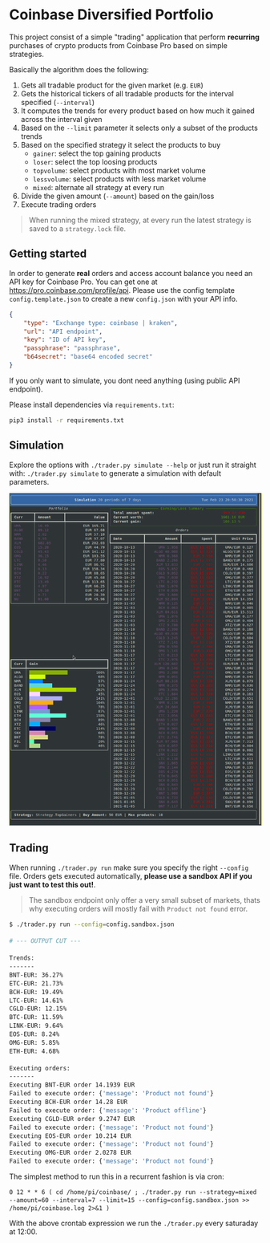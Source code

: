 # Coinbase Diversified Portfolio
This project consist of a simple "trading" application that perform **recurring** purchases of crypto products from Coinbase Pro based on simple strategies.

Basically the algorithm does the following:
1) Gets all tradable product for the given market (e.g. `EUR`)
2) Gets the historical tickers of all tradable products for the interval specified (`--interval`)
3) It computes the trends for every product based on how much it gained across the interval given
4) Based on the `--limit` parameter it selects only a subset of the products trends
5) Based on the specified strategy it select the products to buy
    * `gainer`: select the top gaining products
    * `loser`: select the top loosing products
    * `topvolume`: select products with most market volume
    * `lessvolume`: select products with less market volume
    * `mixed`: alternate all strategy at every run
6) Divide the given amount (`--amount`) based on the gain/loss
7) Execute trading orders

> When running the mixed strategy, at every run the latest strategy is saved to a `strategy.lock` file.

## Getting started

In order to generate **real** orders and access account balance you need an API key for Coinbase Pro. You can get one at https://pro.coinbase.com/profile/api. 
Please use the config template `config.template.json` to create a new `config.json` with your API info.

```json
{
    "type": "Exchange type: coinbase | kraken",
    "url": "API endpoint",
    "key": "ID of API key",
    "passphrase": "passphrase",
    "b64secret": "base64 encoded secret"
}
```

If you only want to simulate, you dont need anything (using public API endpoint).

Please install dependencies via `requirements.txt`:
```bash
pip3 install -r requirements.txt
```

## Simulation
Explore the options with `./trader.py simulate --help` or just run it straight with: `./trader.py simulate` to generate a simulation with default parameters.

![Simulation](simulation.png)

## Trading
When running `./trader.py run` make sure you specify the right `--config` file.
Orders gets executed automatically, **please use a sandbox API if you just want to test this out!**.

> The sandbox endpoint only offer a very small subset of markets, thats why executing orders will mostly fail with `Product not found` error.

```bash
$ ./trader.py run --config=config.sandbox.json

# --- OUTPUT CUT ---

Trends:
-------
BNT-EUR: 36.27%
ETC-EUR: 21.73%
BCH-EUR: 19.49%
LTC-EUR: 14.61%
CGLD-EUR: 12.15%
BTC-EUR: 11.59%
LINK-EUR: 9.64%
EOS-EUR: 8.24%
OMG-EUR: 5.85%
ETH-EUR: 4.68%

Executing orders:
-------
Executing BNT-EUR order 14.1939 EUR
Failed to execute order: {'message': 'Product not found'}
Executing BCH-EUR order 14.28 EUR
Failed to execute order: {'message': 'Product offline'}
Executing CGLD-EUR order 9.2747 EUR
Failed to execute order: {'message': 'Product not found'}
Executing EOS-EUR order 10.214 EUR
Failed to execute order: {'message': 'Product not found'}
Executing OMG-EUR order 2.0278 EUR
Failed to execute order: {'message': 'Product not found'}
```

The simplest method to run this in a recurrent fashion is via cron:
```
0 12 * * 6 ( cd /home/pi/coinbase/ ; ./trader.py run --strategy=mixed --amount=60 --interval=7 --limit=15 --config=config.sandbox.json >> /home/pi/coinbase.log 2>&1 )
```

With the above crontab expression we run the `./trader.py` every saturaday at 12:00.
